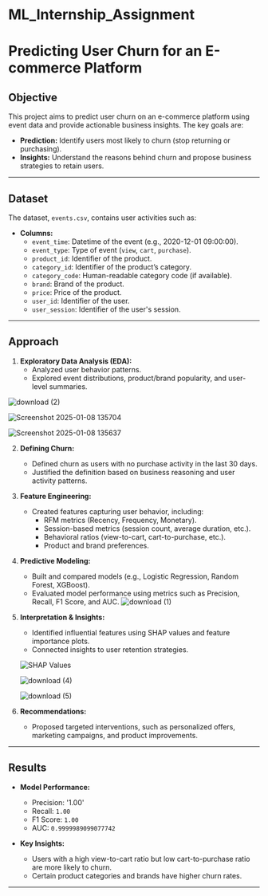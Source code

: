 # ML_Internship_Assignment
# Predicting User Churn for an E-commerce Platform

## Objective
This project aims to predict user churn on an e-commerce platform using event data and provide actionable business insights. The key goals are:
- **Prediction:** Identify users most likely to churn (stop returning or purchasing).
- **Insights:** Understand the reasons behind churn and propose business strategies to retain users.

---

## Dataset
The dataset, `events.csv`, contains user activities such as:
- **Columns:**
  - `event_time`: Datetime of the event (e.g., 2020-12-01 09:00:00).
  - `event_type`: Type of event (`view`, `cart`, `purchase`).
  - `product_id`: Identifier of the product.
  - `category_id`: Identifier of the product’s category.
  - `category_code`: Human-readable category code (if available).
  - `brand`: Brand of the product.
  - `price`: Price of the product.
  - `user_id`: Identifier of the user.
  - `user_session`: Identifier of the user's session.

---

## Approach
1. **Exploratory Data Analysis (EDA):**
   - Analyzed user behavior patterns.
   - Explored event distributions, product/brand popularity, and user-level summaries.

![download (2)](https://github.com/user-attachments/assets/75d5e4cf-381f-4d41-8b85-5746378a015c)

  ![Screenshot 2025-01-08 135704](https://github.com/user-attachments/assets/b21a8ba9-8ad6-439e-8895-85dcb303956c)
     
   
![Screenshot 2025-01-08 135637](https://github.com/user-attachments/assets/2d7a5a95-c17e-4c24-a019-5b8815120f29)


2. **Defining Churn:**
   - Defined churn as users with no purchase activity in the last 30 days.
   - Justified the definition based on business reasoning and user activity patterns.

3. **Feature Engineering:**
   - Created features capturing user behavior, including:
     - RFM metrics (Recency, Frequency, Monetary).
     - Session-based metrics (session count, average duration, etc.).
     - Behavioral ratios (view-to-cart, cart-to-purchase, etc.).
     - Product and brand preferences.

4. **Predictive Modeling:**
   - Built and compared models (e.g., Logistic Regression, Random Forest, XGBoost).
   - Evaluated model performance using metrics such as Precision, Recall, F1 Score, and AUC.
   ![download (1)](https://github.com/user-attachments/assets/7141229d-1e98-40d9-b427-6e72b11ac520)

  
5. **Interpretation & Insights:**
   - Identified influential features using SHAP values and feature importance plots.
   - Connected insights to user retention strategies.
   
   ![SHAP Values](https://github.com/user-attachments/assets/4e646f06-700b-4c4b-b7b2-0d1269ad1dea)

   ![download (4)](https://github.com/user-attachments/assets/d1776703-3528-4fdf-a98a-eba520a7b250)

   ![download (5)](https://github.com/user-attachments/assets/9b68eb6c-4a06-45b4-b770-cb538614606d)

7. **Recommendations:**
   - Proposed targeted interventions, such as personalized offers, marketing campaigns, and product improvements.

---

## Results
- **Model Performance:**
  - Precision: '1.00'
  - Recall: `1.00`
  - F1 Score: `1.00`
  - AUC: `0.9999989099077742`

- **Key Insights:**
  - Users with a high view-to-cart ratio but low cart-to-purchase ratio are more likely to churn.
  - Certain product categories and brands have higher churn rates.
---
